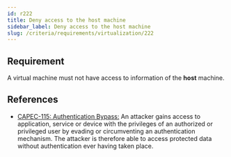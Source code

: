 ```yaml
---
id: r222
title: Deny access to the host machine
sidebar_label: Deny access to the host machine
slug: /criteria/requirements/virtualization/222
---
```


## Requirement

A virtual machine must not have access
to information of the **host** machine.

## References

- [CAPEC-115: Authentication Bypass:](http://capec.mitre.org/data/definitions/115.html)
An attacker gains access to application,
service or device
with the privileges of an authorized or privileged user
by evading or circumventing an authentication mechanism.
The attacker is therefore able
to access protected data
without authentication ever having taken place.
